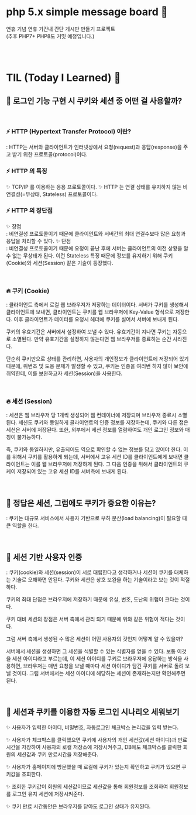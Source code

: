 # php 5.x simple message board 📃

연휴 기념 연휴 기간내 간단 게시판 만들기 프로젝트 <br>
(추후 PHP7+ PHP8도 커밋 예정입니다.)

<br><br>


# TIL (Today I Learned) 📜

## 🍪 로그인 기능 구현 시 쿠키와 세션 중 어떤 걸 사용할까?

<br>

### ⚡ HTTP (Hypertext Transfer Protocol) 이란?
: HTTP는 서버와 클라이언트가 인터넷상에서 요청(request)과 응답(response)을 주고 받기 위한 프로토콜(protocol)이다.

### ⚡ HTTP 의 특징
✨ TCP/IP 를 이용하는 응용 프로토콜이다.
✨ HTTP 는 연결 상태를 유지하지 않는 비연결성(=무상태, Stateless) 프로토콜이다.

### ⚡ HTTP 의 장단점
✨ 장점 <br>
: 비연결성 프로토콜이기 때문에 클라이언트와 서버간의 최대 연결수보다 많은 요청과 응답을 처리할 수 있다.
✨ 단점 <br>
: 비연결성 프로토콜이기 때문에 요청이 끝난 후에 서버는 클라이언트의 이전 상황을 알 수 없는 무상태가 된다. 이런 Stateless 특징 때문에 정보를 유지하기 위해 쿠키(Cookie)와 세션(Session) 같은 기술이 등장했다.

<br>

### 🔥 쿠키 (Cookie)
: 클라이언트 측에서 로컬 웹 브라우저가 저장하는 데이터이다. 서버가 쿠키를 생성해서 클라이언트에 보내면, 클라이언트는 쿠키를 웹 브라우저에 Key-Value 형식으로 저장한다. 이후 클라이언트가 데이터를 요청시 헤더에 쿠키를 실어서 서버에 보내게 된다.

쿠키의 유효기간은 서버에서 설정하여 보낼 수 있다. 유효기간이 지나면 쿠키는 자동으로 소멸된다. 만약 유효기간을 설정하지 않는다면 웹 브라우저를 종료하는 순간 사라진다.

단순히 쿠키만으로 상태를 관리하면, 사용자의 개인정보가 클라이언트에 저장되어 있기 때문에, 위변조 및 도용 문제가 발생할 수 있고, 쿠키는 인증을 여러번 하지 않아 보안에 취약한데, 이를 보완하고자 세션(Session)을 사용한다.

<br>

### 🔥 세션 (Session)
: 세션은 웹 브라우저 당 1개씩 생성되어 웹 컨테이너에 저장되며 브라우저 종료시 소멸된다. 세션도 쿠키와 동일하게 클라이언트의 인증 정보를 저장하는데, 쿠키와 다른 점은 세션은 서버에 저장된다. 또한, 외부에서 세션 정보를 열람하여도 개인 로그인 정보와 매칭이 불가능하다.

즉, 쿠키와 동일하지만, 유출되어도 역으로 확인할 수 없는 정보를 담고 있어야 한다. 이를 위해서 쿠키를 활용하게 되는데, 서버에서 고유 세션 ID를 클라이언트에게 보내면 클라이언트는 이를 웹 브라우저에 저장하게 된다. 그 다음 인증을 위해서 클라이언트의 쿠케이 저장되어 있는 고유 세션 ID를 서버측에 보내게 된다.

<br>

## 🍪 정답은 세션, 그럼에도 쿠키가 중요한 이유는?
: 쿠키는 대규모 서비스에서 사용자 기반으로 부하 분산(load balancing)이 필요할 때 큰 역할을 한다.

<br>

## 🍪 세션 기반 사용자 인증
: 쿠키(cookie)와 세션(session)이 서로 대립한다고 생각하거나 세션이 쿠키를 대체하는 기술로 오해하면 안된다. 쿠키와 세션은 상호 보완을 하는 기술이라고 보는 것이 적절하다.

쿠키의 최대 단점은 브라우저에 저장하기 때문에 유실, 변조, 도난의 위험이 크다는 것이다.

쿠키 대비 세션의 장점은 서버 측에서 관리 되기 때문에 위와 같은 위험이 적다는 것이다.

그럼 서버 측에서 생성된 수 많은 세션이 어떤 사용자의 것인지 어떻게 알 수 있을까?

서버에서 세션을 생성하면 그 세션을 식별할 수 있는 식별자를 얻을 수 있다. 보통 이것을 세션 아이디라고 부르는데, 이 세션 아이디를 쿠키로 브라우저에 응답하는 방식을 사용하면, 브라우저는 매번 요청을 보낼 때마다 세션 아이디가 담긴 쿠키를 서버로 돌려 보낼 것이다. 그럼 서버에서는 세션 아이디에 해당하는 세션이 존재하는지만 확인해주면 된다.

<br>

## 🍪 세션과 쿠키를 이용한 자동 로그인 시나리오 세워보기

✨ 사용자가 입력한 아이디, 비밀번호, 자동로그인 체크박스 논리값을 입력 받는다.

✨ 사용자가 체크박스를 클릭했으면 쿠키에 사용자의 개인 세션값(세션 아이디)과 만료시간을 저장하여 사용자의 로컬 저장소에 저장시켜주고, DB에도 체크박스를 클릭한 회원의 세션값과 쿠키 만료시간을 저장해준다.

✨ 사용자가 홈페이지에 방문했을 때 로컬에 쿠키가 있는지 확인하고 쿠키가 있으면 쿠키값을 조회한다.

✨ 조회한 쿠키값이 회원의 세션값이므로 세션값을 통해 회원정보를 조회하여 회원정보를 로그인 유지 세션에 저장시켜준다.

✨ 쿠키 만료 시간동안은 브라우저를 닫아도 로그인 상태가 유지된다.